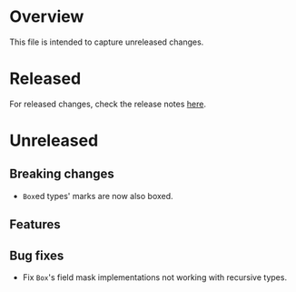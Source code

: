 # Overview
This file is intended to capture unreleased changes.

# Released
For released changes, check the release notes [here](https://github.com/weiwei-lin/fieldmask-rs/releases).

# Unreleased
## Breaking changes
- `Box`ed types' marks are now also boxed.

## Features

## Bug fixes
- Fix `Box`'s field mask implementations not working with recursive types.
